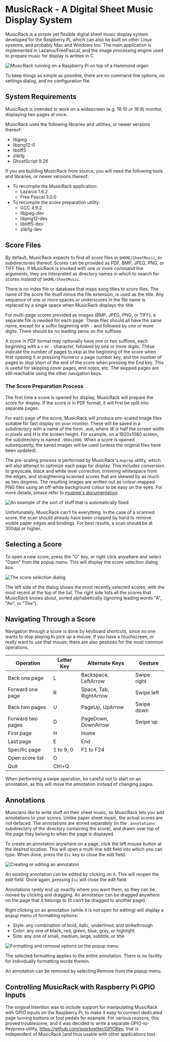 # MusicRack - A Digital Sheet Music Display System

MusicRack is a simple yet flexible digital sheet music display system developed
for the Raspberry Pi, which can also be built on other Linux systems, and
probably Mac and Windows too. The main application is implemented in
Lazarus/FreePascal, and the image processing engine used to prepare music for
display is written in C.

![MusicRack running on a Raspberry Pi on top of a Hammond organ](DocImg/photo.jpg)

To keep things as simple as possible, there are no command line options, no
settings dialog, and no configuration file.

## System Requirements

MusicRack is intended to work on a widescreen (e.g. 16:10 or 16:9) monitor,
displaying two pages at once.

MusicRack uses the following libraries and utilities, or newer versions thereof:

* libjpeg
* libpng12-0
* libtiff5
* zlib1g
* GhostScript 9.26

If you are building MusicRack from source, you will need the following tools
and libraries, or newer versions thereof:

* To recompile the MusicRack application:
    * Lazarus 1.6.2
    * Free Pascal 3.0.0
* To recompile the score preparation utility:
    * GCC 4.9.2
    * libjpeg-dev
    * libpng12-dev
    * libtiff5-dev
    * zlib1g-dev

## Score Files

By default, MusicRack expects to find all score files in `$HOME/SheetMusic`, or
subdirectories thereof. Scores can be provided as PDF, BMP, JPEG, PNG, or TIFF
files. If MusicRack is invoked with one or more command line arguments, they
are interpreted as directory names in which to search for scores _instead of_
`$HOME/SheetMusic`.

There is no index file or database that maps song titles to score files. The
name of the score file itself minus the file extension, is used as the title.
Any sequence of one or more spaces or underscores in the file name is replaced
by a single space when MusicRack displays the title.

For multi-page scores provided as images (BMP, JPEG, PNG, or TIFF), a separate
file is needed for each page. These files should all have the same name, except
for a suffix beginning with `-` and followed by one or more digits. There
should be no leading zeros on the suffixes.

A score in PDF format may optionally have one or two suffixes, each beginning
with a `+` or `-` character, followed by one or more digits. These indicate the
number of pages to skip at the beginning of the score when first opening it or
pressing Home or a page number key, and the number of pages to stop short of
the end of the score when pressing the End key. This is useful for skipping
cover pages, end notes, etc. The skipped pages are still reachable using the
other navigation keys.

### The Score Preparation Process

The first time a score is opened for display, MusicRack will prepare the score
for display. If the score is in PDF format, it will first be split into
separate pages.

For each page of the score, MusicRack will produce pre-scaled image files
suitable for fast display on your monitor. These will be saved in a
subdirectory with a name of the form `.WxH`, where _W_ is half the screen width
in pixels and _H_ is the screen height. For example, on a 1920x1080 screen, the
subdirectory is named `.960x1080`. When a score is opened subsequently, the
saved images will be used (unless the original files have been updated).

The pre-scaling process is performed by MusicRack's `muprep` utility, which
will also attempt to optimize each page for display. This includes conversion
to greyscale, black and white level correction, trimming whitespace from the
edges, and straightening scanned scores that are skewed by as much as two
degrees. The resulting images are written out as colour-mapped PNG files using
an off-white background colour to be easy on the eyes. For more details, please
refer to [muprep's documentation](MuPrep/README.md).

![An example of the sort of stuff that is automatically fixed](DocImg/prepare.png)

Unfortunately, MusicRack can't fix everything. In the case of a scanned score,
the scan should already have been cropped by hand to remove visible paper
edges and bindings. For best results, a scan should be at 300dpi or higher.

## Selecting a Score

To open a new score, press the "O" key, or right click anywhere and select
"Open" from the popup menu. This will display the score selection dialog box.

![The score selection dialog](DocImg/open.png)

The left side of the dialog shows the most recently selected scores, with the
most recent at the top of the list. The right side lists all the scores that
MusicRack knows about, sorted alphabetically (ignoring leading words "A", "An",
or "The").

## Navigating Through a Score

Navigation through a score is done by keyboard shortcuts, since no one wants
to stop playing to pick up a mouse. If you have a touchscreen, or really want
to use that mouse, there are also gestures for the most common operations.

Operation         | Letter Key | Alternate Keys         | Gesture
------------------|------------|------------------------|------------
Back one page     | L          | Backspace, LeftArrow   | Swipe right
Forward one page  | R          | Space, Tab, RightArrow | Swipe left
Back two pages    | U          | PageUp, UpArrow        | Swipe down
Forward two pages | D          | PageDown, DownArrow    | Swipe up
First page        | H          | Home                   |
Last page         | E          | End                    |
Specific page     | 1 to 9, 0  | F1 to F24              |
Open score list   | O          |                        |
Quit              | Ctrl+Q     |                        |

When performing a swipe operation, be careful not to start on an annotation, as
this will move the annotation instead of changing pages.

## Annotations

Musicians like to write stuff on their sheet music, so MusicRack lets you add
annotations to your scores. Unlike paper sheet music, the actual scores are not
defaced. The annotations are stored separately (in the `.annotations`
subdirectory of the directory containing the score), and drawn over top of the
page they belong to when the page is displayed.

To create an annotation anywhere on a page, click the left mouse button at the
desired location. This will open a multi-line edit field into which you can
type. When done, press the `Esc` key to close the edit field.

![Creating or editing an annotation](DocImg/edit.png)

An existing annotation can be edited by clicking on it. This will reopen the
edit field. Once again, pressing `Esc` will close the edit field.

Annotations rarely end up exactly where you want them, so they can be moved by
clicking and dragging. An annotation can be dragged anywhere on the page
that it belongs to (it can't be dragged to another page).

Right clicking on an annotation (while it is _not_ open for editing) will
display a popup menu of formatting options:

* Style: any combination of bold, italic, underlined, and strikethrough
* Color: any one of black, red, green, blue, gray, or highlight
* Size: any one of small, medium, large, subtitle, or title

![Formatting and removal options on the popup menu](DocImg/format.png)

The selected formatting applies to the entire annotation. There is no facility
for individually formatting words therein.

An annotation can be removed by selecting Remove from the popup menu.

## Controlling MusicRack with Raspberry Pi GPIO Inputs

The original intention was to include support for manipulating MusicRack with
GPIO inputs on the Raspberry Pi, to make it easy to connect dedicated page
turning buttons or foot pedals for example. For various reasons, this proved
troublesome, and it was decided to write a separate GPIO-to-Keypress utility,
<https://github.com/svorkoetter/GPIOKey>, that is independent of MusicRack
(and thus usable with other applications too).
